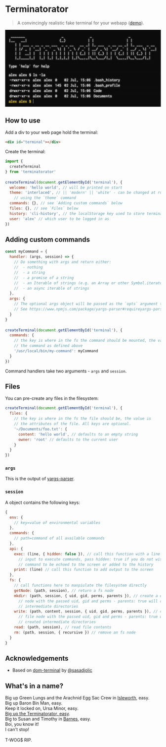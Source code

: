 # Terminatorator

> A convincingly realistic fake terminal for your webapp ([demo](https://achingbrain.github.io/terminatorator/)).

![Image of a Terminatorator running. Looks boss.](./assets/screenshot.png)

## How to use

Add a div to your web page hold the terminal:

```html
<div id="terminal"></div>
```

Create the terminal:

```javascript
import {
  createTerminal
} from 'terminatorator'

createTerminal(document.getElementById('terminal'), {
  welcome: 'hello world', // will be printed on start
  theme: 'interlaced', // || 'modern' || 'white' - can be changed at runtime
    // using the `theme` command
  commands: {}, // see `Adding custom commands` below
  files: {}, // see `Files` below
  history: 'cli-history', // the localStorage key used to store terminal history
  user: 'alex' // which user to be logged in as
})
```

## Adding custom commands

```javascript
const myCommand = {
  handler: (args, session) => {
    // Do something with args and return either:
    //  - nothing
    //  - a string
    //  - a promise of a string
    //  - an Iterable of strings (e.g. an Array or other Symbol.iterator)
    //  - an async iterable of strings
  },
  args: {
    // The optional args object will be passed as the `opts` argument to yargs-parser.
    // See https://www.npmjs.com/package/yargs-parser#requireyargs-parserargs-opts
  }
}

createTerminal(document.getElementById('terminal'), {
  commands: {
    // the key is where in the fs the command should be mounted, the value is
    // the command as defined above
    '/usr/local/bin/my-command': myCommand
  }
})
```

Command handlers take two arguments - `args` and `session`.

## Files

You can pre-create any files in the filesystem:

```javascript
createTerminal(document.getElementById('terminal'), {
  files: {
    // the key is where in the fs the file should be, the value is
    // the attributes of the file. All keys are optional.
    '~/Documents/foo.txt': {
      content: 'hello world', // defaults to an empty string
      owner: 'root' // defaults to the current user
    }
  }
})
```

### `args`

This is the output of [yargs-parser](https://www.npmjs.com/package/yargs-parser).

### `session`

A object contains the following keys:

```javascript
{
  env: {
    // key=value of environmental variables
  },
  commands: {
    // path=command of all available commands
  },
  api: {
    exec: (line, { hidden: false }), // call this function with a line of shell
      // input to execute commands, pass hidden: true if you do not wish the
      // command to be echoed to the screen or added to the history
    print: (line) // call this function to add output to the screen
  },
  fs: {
    // call functions here to manpiulate the filesystem directly
    getNode: (path, session), // return a fs node
    mkdir: (path, session, { uid, gid, perms, parents }), // create a directory
      // node with the passed uid, gid and perms - parents: true will created
      // intermediate directories
    write: (path, content, session, { uid, gid, perms, parents }), // create a
      // file node with the passed uid, gid and perms - parents: true will
      // created intermediate directories
    read: (path, session), // read file contents
    rm: (path, session, { recursive }) // remove an fs node
  }
}
```

## Acknowledgements

- Based on [dom-terminal](https://www.npmjs.com/package/dom-terminal) by [@sasadjolic](https://github.com/sasadjolic)

## What's in a name?

Big up Green Lungs and the Arachnid Egg Sac Crew in [Isleworth](https://en.wikipedia.org/wiki/Isleworth), easy.<br />
Big up Baron Bin Man, easy.<br />
Keep it locked on, Ursa Minor, easy.<br />
[Big up the Terminatorator, easy](https://youtu.be/3z9uLdARaNU?t=700).<br />
Big to Susan and Timothy in [Barnes](https://en.wikipedia.org/wiki/Barnes,_London), easy.<br />
Boi, you know it!<br />
I can't stop!<br />
<br />
T-WOG$ RIP.

